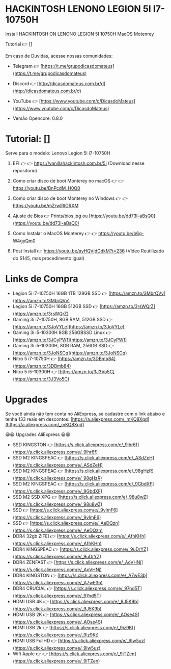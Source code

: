 # HACKINTOSH LENONO LEGION 5I I7-10750H
Install HACKINTOSH ON LENONO LEGION 5I 10750H MacOS Motenrey

Tutorial 👉 []


Em caso de Duvidas, acesse nossas comunidades:

*   Telegram 👉 [https://t.me/grupodicasdomateus](https://t.me/grupodicasdomateus)
*   Discord 👉 [http://dicasdomateus.com.br/d](http://dicasdomateus.com.br/d)
*   YouTube 👉 [https://www.youtube.com/c/DicasdoMateus](https://www.youtube.com/c/DicasdoMateus)

*   Versão Opencore: 0.8.0
  

# Tutorial: []

Serve para o modelo: Lenovo Legion 5i i7-10750H

1) EFI  👉 👉  https://vanillahackintosh.com.br/5i (Download nesse repositorio) 

2) Como criar disco de boot Monterey no macOS   👉 👉 https://youtu.be/BnPcdM_H0Q0
2) Como criar disco de boot Monterey  no Windows 👉 👉 https://youtu.be/mZrwlRlORXM

3) Ajuste de Bios 👉 Prints/bios.jpg ou [https://youtu.be/dd73I-aBsQ0](https://youtu.be/dd73I-aBsQ0)

4) Como Instalar o MacOS Monterey 👉 👉 https://youtu.be/b6g-W4gyQm0

 5) Post Install 👉 https://youtu.be/ayHQVjdGdkM?t=236 (Vídeo Reutilizado do S145, mas procedimento igual)


# Links de Compra

* Legion 5i i7-10750H 16GB 1TB 128GB SSD 👉 [https://amzn.to/3MbrQVv](https://amzn.to/3MbrQVv)
* Legion 5i i7-10750H 16GB 512GB SSD 👉 [https://amzn.to/3rsWQrZ](https://amzn.to/3rsWQrZ)
* Gaming 3i i7-10750H, 8GB RAM, 512GB SSD 👉 [https://amzn.to/3JoVYLe](https://amzn.to/3JoVYLe) 
* Gaming 3i i5-10300H 8GB 256GBSSD Linux 👉 [https://amzn.to/3JCyPW1](https://amzn.to/3JCyPW1)
* Gaming 3i i5-10300H, 8GB RAM, 256GB SSD 👉 [https://amzn.to/3JoNSCq](https://amzn.to/3JoNSCq) 
* Nitro 5 i7-10750H 👉 [https://amzn.to/3DBmb84](https://amzn.to/3DBmb84)  
* Nitro 5 i5-10300H 👉  [https://amzn.to/3J3Vo5C](https://amzn.to/3J3Vo5C)

# Upgrades

Se você ainda não tem conta no AliExpress, se cadastre com o link abaixo e tenha 133 reais em descontos:
[https://a.aliexpress.com/_mKQ8Xqd](https://a.aliexpress.com/_mKQ8Xqd)

😀😀 Upgrades AliExpress  😀😀

* SSD KINGSTON 👉 [https://s.click.aliexpress.com/e/_9ihr6f](https://s.click.aliexpress.com/e/_9ihr6f)
* SSD M2 KINGSPEAC 👉 [https://s.click.aliexpress.com/e/_ASdZeH](https://s.click.aliexpress.com/e/_ASdZeH)
* SSD M2 KINGSPEAC 👉 [https://s.click.aliexpress.com/e/_98gHzR](https://s.click.aliexpress.com/e/_98gHzR)
* SSD M2 KINGSPEAC 👉 [https://s.click.aliexpress.com/e/_9GbdXF](https://s.click.aliexpress.com/e/_9GbdXF)
* SSD M2 SSD XPG 👉 [https://s.click.aliexpress.com/e/_98u8wZ](https://s.click.aliexpress.com/e/_98u8wZ)
* SSD 👉 [https://s.click.aliexpress.com/e/_9vImF6](https://s.click.aliexpress.com/e/_9vImF6)
* SSD 👉 [https://s.click.aliexpress.com/e/_AeDQzn](https://s.click.aliexpress.com/e/_AeDQzn)
* DDR4  32gb ZIFEI 👉 [https://s.click.aliexpress.com/e/_AfhKHh](https://s.click.aliexpress.com/e/_AfhKHh)
* DDR4  KINGSPEAC  👉 [https://s.click.aliexpress.com/e/_9uDrYZ](https://s.click.aliexpress.com/e/_9uDrYZ)
* DDR4 ZENFAST 👉 [https://s.click.aliexpress.com/e/_AoVHNj](https://s.click.aliexpress.com/e/_AoVHNj)
* DDR4 KINGSTON 👉 [https://s.click.aliexpress.com/e/_A7wE3b](https://s.click.aliexpress.com/e/_A7wE3b)
* DDR4 CRUCIAL 👉 [https://s.click.aliexpress.com/e/_97nd5T](https://s.click.aliexpress.com/e/_97nd5T)
* HDMI USB 4K 👉 [https://s.click.aliexpress.com/e/_9J5K9b](https://s.click.aliexpress.com/e/_9J5K9b)
* HDMI USB 2K 👉 [https://s.click.aliexpress.com/e/_AOse4S](https://s.click.aliexpress.com/e/_AOse4S)
* HDMI USB 2k 👉 [https://s.click.aliexpress.com/e/_9iz9Kt](https://s.click.aliexpress.com/e/_9iz9Kt)
* HDMI USB FullHD 👉 [https://s.click.aliexpress.com/e/_9Iw5uz](https://s.click.aliexpress.com/e/_9Iw5uz)
* Wifi Apple  👉 👉 [https://s.click.aliexpress.com/e/_9iTZen](https://s.click.aliexpress.com/e/_9iTZen)




